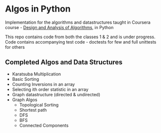 Algos in Python
======

Implementation for the algorithms and datastructures taught in Coursera course -
[Design and Analysis of Algorithms](https://www.coursera.org/course/algo), in Python

This repo contains code from both the classes 1 & 2 and is under progress.
Code contains accompanying test code - doctests for few and full unittests for others

Completed Algos and Data Structures
---
- Karatsuba Multiplication
- Basic Sorting
- Counting Inversions in an array
- Selecting ith order statistic in an array
- Graph datastructure (directed & undirected)
- Graph Algos
    - Topological Sorting
    - Shortest path
    - DFS
    - BFS
    - Connected Components

